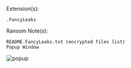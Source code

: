 Extension(s): 
```
.FancyLeaks
```
Ransom Note(s): 
```
README.FancyLeaks.txt (encrypted files list)
Popup Window
```
![popup](https://github.com/user-attachments/assets/12af44e4-0d08-4410-b2ad-f418847f43ac)
